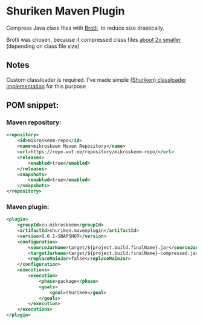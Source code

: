 # Shuriken Maven Plugin

Compress Java class files with [Brotli](https://en.wikipedia.org/wiki/Brotli), to reduce size drastically.

Brotli was chosen, because it compressed class files 
[about 2x smaller](https://git.wut.ee/mikroskeem/java-class-compression-research) (depending on class file size)

## Notes
Custom classloader is required. I've made simple 
[(Shuriken) classloader implementation](https://github.com/mikroskeem/Shuriken/tree/master/classloader)
for this purpose

## POM snippet:
### Maven repository:

```xml
<repository>
    <id>mikroskeem-repo</id>
    <name>mikroskeem Maven Repository</name>
    <url>https://repo.wut.ee/repository/mikroskeem-repo/</url>
    <releases>
        <enabled>true</enabled>
    </releases>
    <snapshots>
        <enabled>true</enabled>
    </snapshots>
</repository>
```

### Maven plugin:
```xml
<plugin>
    <groupId>eu.mikroskeem</groupId>
    <artifactId>shuriken.mavenplugin</artifactId>
    <version>0.0.1-SNAPSHOT</version>
    <configuration>
        <sourceJarName>target/${project.build.finalName}.jar</sourceJarName>             <!-- Source jar -->
        <targetJarName>target/${project.build.finalName}-compressed.jar</targetJarName>  <!-- Target jar -->
        <replaceMainJar>false</replaceMainJar>                                           <!-- To replace source jar -->
    </configuration>
    <executions>
        <execution>
            <phase>package</phase>                                                       <!-- Bind to package goal -->
            <goals>
                <goal>shuriken</goal>
            </goals>
        </execution>
    </executions>
</plugin>
```
